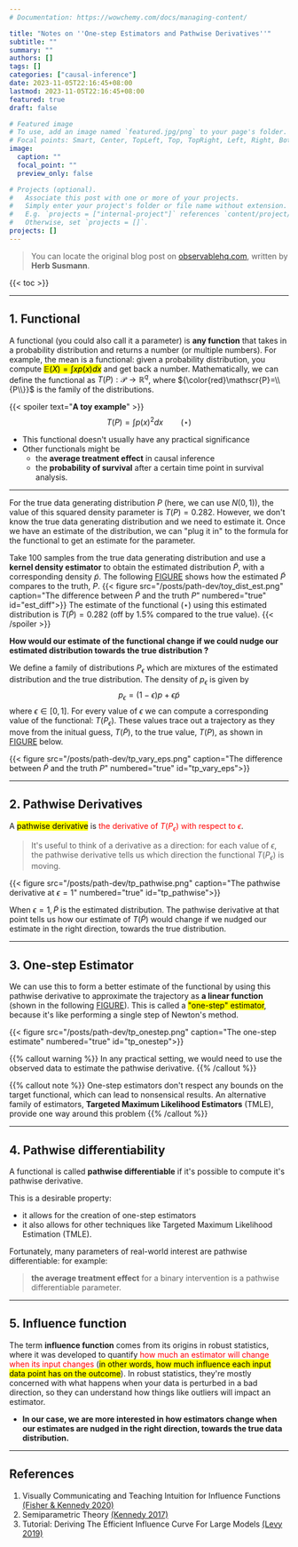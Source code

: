 ```yaml
---
# Documentation: https://wowchemy.com/docs/managing-content/

title: "Notes on ''One-step Estimators and Pathwise Derivatives''"
subtitle: ""
summary: ""
authors: []
tags: []
categories: ["causal-inference"]
date: 2023-11-05T22:16:45+08:00
lastmod: 2023-11-05T22:16:45+08:00
featured: true
draft: false

# Featured image
# To use, add an image named `featured.jpg/png` to your page's folder.
# Focal points: Smart, Center, TopLeft, Top, TopRight, Left, Right, BottomLeft, Bottom, BottomRight.
image:
  caption: ""
  focal_point: ""
  preview_only: false

# Projects (optional).
#   Associate this post with one or more of your projects.
#   Simply enter your project's folder or file name without extension.
#   E.g. `projects = ["internal-project"]` references `content/project/deep-learning/index.md`.
#   Otherwise, set `projects = []`.
projects: []
---
```


> You can locate the original blog post on [observablehq.com](https://observablehq.com/@herbps10/one-step-estimators-and-pathwise-derivatives), written by **Herb Susmann**.

{{< toc >}}

---

## 1. Functional

A functional (you could also call it a parameter) is **any function** that takes in a probability distribution and returns a number (or multiple numbers). For example, the mean is a functional: given a probability distribution, you compute <mark>$\mathbb{E}(X)=\int x p(x) d x$</mark> and get back a number.
Mathematically, we can define the functional as $T(P):\mathscr{P} \rightarrow \mathbb{R}^q$, where ${\color{red}\mathscr{P}=\\{P\\}}$ is the family of the distributions.

{{< spoiler text="**A toy example**" >}}
$$
T(P)=\int p(x)^2 d x\qquad(\star)
$$
- This functional doesn't usually have any practical significance
- Other functionals might be 
  - the **average treatment effect** in causal inference
  - the **probability of survival** after a certain time point in survival analysis.
---
For the true data generating distribution $P$ (here, we can use $N(0,1)$), the value of this squared density parameter is $T(P)=0.282$.
However, we don't know the true data generating distribution and we need to estimate it. Once we have an estimate of the distribution, we can "plug it in" to the formula for the functional to get an estimate for the parameter.

Take 100 samples from the true data generating distribution and use a **kernel density estimator** to obtain the  estimated distribution $\tilde{P}$, with a corresponding density $\tilde{p}$. The following [FIGURE](#figure-est_diff) shows how the estimated $\tilde{P}$ compares to the truth, $P$.
{{< figure src="/posts/path-dev/toy_dist_est.png" caption="The difference between $\tilde{P}$ and the truth $P$" numbered="true" id="est_diff">}}
The estimate of the functional $(\star)$ using this estimated distribution is $T(\tilde P)=0.282$ (off by 1.5% compared to the true value).
{{< /spoiler >}}

**How would our estimate of the functional change if we could nudge our estimated distribution towards the true distribution ?**


We define a family of distributions $P_\epsilon$ which are mixtures of the estimated distribution and the true distribution. The density of $p_\epsilon$ is given by
$$
p_\epsilon=(1-\epsilon) p+\epsilon \tilde{p}
$$
where $\epsilon\in[0,1]$. For every value of $\epsilon$ we can compute a corresponding value of the functional: $T\left(P_\epsilon\right)$. These values trace out a trajectory as they move from the initual guess, $T(\tilde{P})$, to the true value, $T(P)$, as shown in [FIGURE](#figure-tp_vary_eps) below.

{{< figure src="/posts/path-dev/tp_vary_eps.png" caption="The difference between $\tilde{P}$ and the truth $P$" numbered="true" id="tp_vary_eps">}}

---

## 2. Pathwise Derivatives

A <mark>pathwise derivative</mark> is <font color="red">the derivative of $T\left(P_\epsilon\right)$ with respect to $\epsilon$</font>. 

> It's useful to think of a derivative as a direction: for each value of $\epsilon$, the pathwise derivative tells us which direction the functional $T\left(P_\epsilon\right)$ is moving.

{{< figure src="/posts/path-dev/tp_pathwise.png" caption="The pathwise derivative at $\epsilon=1$" numbered="true" id="tp_pathwise">}}

When $\epsilon=1, \tilde{P}$ is the estimated distribution. The pathwise derivative at that point tells us how our estimate of $T(\tilde{P})$ would change if we nudged our estimate in the right direction, towards the true distribution.

---

## 3. One-step Estimator

We can use this to form a better estimate of the functional by using this pathwise derivative to approximate the trajectory as **a linear function** (shown in the following [FIGURE](#figure-tp_onestep)). This is called a <mark>"one-step" estimator</mark>, because it's like performing a single step of Newton's method.

{{< figure src="/posts/path-dev/tp_onestep.png" caption="The one-step estimate" numbered="true" id="tp_onestep">}}


{{% callout warning %}}
In any practical setting, we would need to use the observed data to estimate the pathwise derivative.
{{% /callout %}}


{{% callout note %}}
One-step estimators don't respect any bounds on the target functional, which can lead to nonsensical results. An alternative family of estimators, **Targeted Maximum Likelihood Estimators** (TMLE), provide one way around this problem
{{% /callout %}}


---

## 4. Pathwise differentiability

A functional is called **pathwise differentiable** if it's possible to compute it's pathwise derivative.

This is a desirable property:
- it allows for the creation of one-step estimators
- it also allows for other techniques like Targeted Maximum Likelihood Estimation (TMLE).

Fortunately, many parameters of real-world interest are pathwise differentiable: for example:
> **the average treatment effect** for a binary intervention is a pathwise differentiable parameter.

---

## 5. Influence function

The term **influence function** comes from its origins in robust statistics, where it was developed to quantify <font color="red">how much an estimator will change when its input changes</font> (<mark>in other words, how much influence each input data point has on the outcome</mark>). In robust statistics, they're mostly concerned with what happens when your data is perturbed in a bad direction, so they can understand how things like outliers will impact an estimator. 

- **In our case, we are more interested in how estimators change when our estimates are nudged in the right direction, towards the true data distribution.**


---

## References

1. Visually Communicating and Teaching Intuition for Influence Functions [(Fisher & Kennedy 2020)](https://www.tandfonline.com/doi/abs/10.1080/00031305.2020.1717620)
2. Semiparametric Theory [(Kennedy 2017)](https://arxiv.org/abs/1709.06418)
3. Tutorial: Deriving The Efficient Influence Curve For Large Models [(Levy 2019)](chrome-extension://efaidnbmnnnibpcajpcglclefindmkaj/https://arxiv.org/pdf/1903.01706.pdf)



